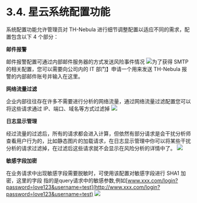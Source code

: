 # 3.4. 星云系统配置功能

系统配置功能允许管理员对 TH-Nebula 进行细节调整配置以适应不同的需求，配置包含以下 4 个部分：

**邮件报警**

邮件报警配置可通过内部邮件服务器的方式发送风险事件情况
![](https://i.loli.net/2019/04/04/5ca5ecf89684c.png)为了获得 SMTP 的相关配置，您可以需要向公司内的 IT 部门】申请一个用来发送 TH-Nebula 报警的内部邮件账号并输入在这里。

**网络流量过滤**

企业内部往往存在许多不需要进行分析的网络流量，通过网络流量过滤配置您可以将这些请求通过 IP、端口、域名等方式过滤掉
![](https://i.loli.net/2019/04/04/5ca5ee063906f.png)

**日志显示管理**

经过流量的过滤后，所有的请求都会进入计算，但依然有部分请求是会干扰分析师查看用户行为的，比如静态图片的加载请求，在日志显示管理中你可以将某些干扰分析的请求过滤掉，在过滤后这些请求就不会显示在风险分析的详情中了。
![](http://ww1.sinaimg.cn/large/66d0828fgy1g1p9i1y0bwj20xy0p0q7o.jpg)

**敏感字段加密**

在业务请求中出现敏感字段需要脱敏时，可使用该配置对敏感字段进行 SHA1 加密，这里的字段 指的是query请求中的敏感参数,例如[www.xxx.com/login?password=love123&username=test](http://www.xxx.com/login?password=love123&username=test)
![](http://ww1.sinaimg.cn/large/66d0828fgy1g1p9i5y82lj20xk0h8wh3.jpg)
